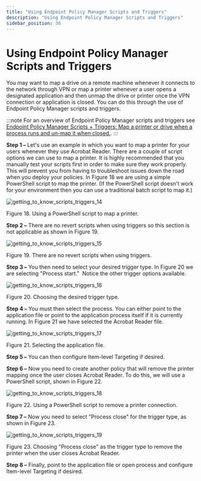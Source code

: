 ```yaml
---
title: "Using Endpoint Policy Manager Scripts and Triggers"
description: "Using Endpoint Policy Manager Scripts and Triggers"
sidebar_position: 30
---
```


# Using Endpoint Policy Manager Scripts and Triggers

You may want to map a drive on a remote machine whenever it connects to the network through VPN or
map a printer whenever a user opens a designated application and then unmap the drive or printer
once the VPN connection or application is closed. You can do this through the use of Endpoint Policy
Manager scripts and triggers.

:::note
For an overview of Endpoint Policy Manager scripts and triggers see
[Endpoint Policy Manager Scripts + Triggers: Map a printer or drive when a process runs and un-map it when closed.](/docs/endpointpolicymanager/scriptstriggers/videolearningcenter/triggersexamples/mapdrivetriggers.md).
:::


**Step 1 –** Let's use an example in which you want to map a printer for your users whenever they
use Acrobat Reader. There are a couple of script options we can use to map a printer. It is highly
recommended that you manually test your scripts first in order to make sure they work properly. This
will prevent you from having to troubleshoot issues down the road when you deploy your policies. In
Figure 18 we are using a simple PowerShell script to map the printer. (If the PowerShell script
doesn't work for your environment then you can use a traditional batch script to map it.)

![getting_to_know_scripts_triggers_14](/images/endpointpolicymanager/scriptstriggers/gettoknow/getting_to_know_scripts_triggers_14.webp)

Figure 18. Using a PowerShell script to map a printer.

**Step 2 –** There are no revert scripts when using triggers so this section is not applicable as
shown in Figure 19.

![getting_to_know_scripts_triggers_15](/images/endpointpolicymanager/scriptstriggers/gettoknow/getting_to_know_scripts_triggers_15.webp)

Figure 19. There are no revert scripts when using triggers.

**Step 3 –** You then need to select your desired trigger type. In Figure 20 we are selecting
"Process start."  Notice the other trigger options available.

![getting_to_know_scripts_triggers_16](/images/endpointpolicymanager/scriptstriggers/gettoknow/getting_to_know_scripts_triggers_16.webp)

Figure 20. Choosing the desired trigger type.

**Step 4 –** You must then select the process. You can either point to the application file or point
to the application process itself if it is currently running. In Figure 21 we have selected the
Acrobat Reader file.

![getting_to_know_scripts_triggers_17](/images/endpointpolicymanager/scriptstriggers/gettoknow/getting_to_know_scripts_triggers_17.webp)

Figure 21. Selecting the application file.

**Step 5 –** You can then configure Item-level Targeting if desired.

**Step 6 –** Now you need to create another policy that will remove the printer mapping once the
user closes Acrobat Reader. To do this, we will use a PowerShell script, shown in Figure 22.

![getting_to_know_scripts_triggers_18](/images/endpointpolicymanager/scriptstriggers/gettoknow/getting_to_know_scripts_triggers_18.webp)

Figure 22. Using a PowerShell script to remove a printer connection.

**Step 7 –** Now you need to select "Process close" for the trigger type, as shown in Figure 23.

![getting_to_know_scripts_triggers_19](/images/endpointpolicymanager/scriptstriggers/gettoknow/getting_to_know_scripts_triggers_19.webp)

Figure 23. Choosing "Process close" as the trigger type to remove the printer when the user closes
Acrobat Reader.

**Step 8 –** Finally, point to the application file or open process and configure Item-level
Targeting if desired.
